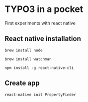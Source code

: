 # TYPO3 in a pocket

First experiments with react native

## React native installation 

```
brew install node
```

```
brew install watchman
```

```
npm install -g react-native-cli
```

## Create app

```
react-native init PropertyFinder

